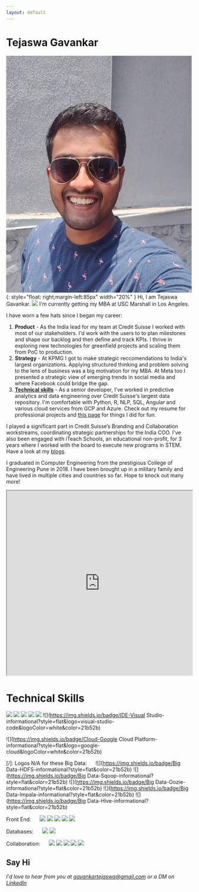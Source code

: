 ```yaml
---
layout: default
---
```

# Tejaswa Gavankar
![](images\tejaswa_casual.jpg){: style="float: right;margin-left:85px" width="20%" }
Hi, I am Tejaswa Gavankar. <img src="https://raw.githubusercontent.com/MartinHeinz/MartinHeinz/master/wave.gif" width="30px"> I'm currently getting my MBA at USC Marshall in Los Angeles.

I have worn a few hats since I began my career:
1. **Product** - As the India lead for my team at Credit Suisse I worked with most of our stakeholders. I'd work with the users to to plan milestones and shape our backlog and then define and track KPIs. I thrive in exploring new technologies for greenfield projects and scaling them from PoC to production.
2. **Strategy** - At KPMG I got to make strategic reccomendations to India's largest organizations. Applying structured thinking and problem solving to the lens of business was a big motivation for my MBA. At Meta too I presented a strategic view of emerging trends in social media and where Facebook could bridge the gap.
3. **[Technical skills]((#technical-skills))** - As a senior developer, I've worked in predictive analytics and data engineering over Credit Suisse's largest data repository. I'm comfortable with Python, R, NLP, SQL, Angular and various cloud services from GCP and Azure. Check out my resume for professional projects and [this page](/projects/) for things I did for fun.

I played a significant part in Credit Suisse’s Branding and Collaboration workstreams, coordinating strategic partnerships for the India COO. I've also been engaged with iTeach Schools, an educational non-profit, for 3 years where I worked with the board to execute new programs in STEM. Have a look at my [blogs](/blogs).

I graduated in Computer Engineering from the prestigious College of Engineering Pune in 2018. I have been brought up in a military family and have lived in multiple cities and countries so far. Hope to knock out many more!

<!-- Hi, I am Tejaswa Gavankar. <img src="https://raw.githubusercontent.com/MartinHeinz/MartinHeinz/master/wave.gif" width="30px"> I work in the technology division of Credit Suisse, a major global financial firm. 

With regard to [my professional skills](#technical-skills), I code in python, primarily for back end development in Big Data and Google cloud solutions. I'd say I fit the [*E-shape employee*](https://www.linkedin.com/pulse/which-letter-shaped-future-employees-leaders-esin-akay/) category as I am good at exploring new technologies for greenfield projects and scaling them from PoC to production.

I love working with people as much as I love technology. I have played a significant part in Credit Suisse India's Branding and Collaboration workstreams. I have organised the firm's partnerships with major events like [Pune Agile UnConference](https://www.linkedin.com/posts/tejaswa_pauc-pauc19-agile-activity-6569831173307109377-grCo) and Grace Hooper Celebration. I've also organised events that have reached over 5000 employees.

I graduated in Computer Engineering from the College of Engineering Pune in 2018. I have been brought up in a military family and have lived in multiple cities before moving out to college.

I'm always upto [something fun](/blogs) outside work. Over the last year I have been seriously engaged with [educational non-profits](/blogs/iteach1+2.html) and I also do some other [projects](/projects) to stay sharp. -->


<iframe src="https://drive.google.com/file/d/13FhmyPj9giNuv_hUDsphmDpYHeyjC8QL/preview" width="100%" height="500"></iframe>

# Technical Skills
<!-- ### Environment -->
![](https://img.shields.io/badge/OS-Linux-informational?style=flat&logo=linux&logoColor=white&color=21b52b)
![](https://img.shields.io/badge/OS-Windows-informational?style=flat&logo=windows&logoColor=white&color=21b52b)
![](https://img.shields.io/badge/Browser-Chrome-informational?style=flat&logo=google-chrome&logoColor=white&color=21b52b)
![](https://img.shields.io/badge/Code-Python-informational?style=flat&logo=python&logoColor=white&color=21b52b)
![](https://img.shields.io/badge/Code-Shell-informational?style=flat&color=21b52b)
![](https://img.shields.io/badge/IDE-Visual Studio-informational?style=flat&logo=visual-studio-code&logoColor=white&color=21b52b)

<!-- ### Cloud -->
![](https://img.shields.io/badge/Cloud-Google Cloud Platform-informational?style=flat&logo=google-cloud&logoColor=white&color=21b52b)

<!-- ### Big Data  -->
[/]: Logos N/A for these
Big Data:  &nbsp; &nbsp; &nbsp;![](https://img.shields.io/badge/Big Data-HDFS-informational?style=flat&color=21b52b)
![](https://img.shields.io/badge/Big Data-Sqoop-informational?style=flat&color=21b52b)
![](https://img.shields.io/badge/Big Data-Oozie-informational?style=flat&color=21b52b)
![](https://img.shields.io/badge/Big Data-Impala-informational?style=flat&color=21b52b)
![](https://img.shields.io/badge/Big Data-Hive-informational?style=flat&color=21b52b)

<!-- ### Front End -->
Front End:  &nbsp; &nbsp; &nbsp;![](https://img.shields.io/badge/UI-Flask-informational?style=flat&logo=flask&logoColor=white&color=21b52b)
![](https://img.shields.io/badge/UI-Angular-informational?style=flat&logo=angular&logoColor=white&color=21b52b)
![](https://img.shields.io/badge/UI-Bootstrap-informational?style=flat&logo=bootstrap&logoColor=white&color=21b52b)
![](https://img.shields.io/badge/UI-Markdown-informational?style=flat&logo=markdown&logoColor=white&color=21b52b)
![](https://img.shields.io/badge/UI-HTML5-informational?style=flat&logo=html5&logoColor=white&color=21b52b)

<!-- ### Databases -->
Databases:  &nbsp; &nbsp; &nbsp;![](https://img.shields.io/badge/DB-MySQL-informational?style=flat&logo=mysql&logoColor=white&color=21b52b)
![](https://img.shields.io/badge/DB-BigQuery-informational?style=flat&logoColor=white&color=21b52b)

<!-- ### Collaboration -->
Collaboration:  &nbsp; &nbsp; &nbsp;![](https://img.shields.io/badge/Collab-Jira-informational?style=flat&logo=jira&logoColor=white&color=21b52b)
![](https://img.shields.io/badge/Collab-Confluence-informational?style=flat&logo=confluence&logoColor=white&color=21b52b)
![](https://img.shields.io/badge/Collab-GitHub-informational?style=flat&logo=github&logoColor=white&color=21b52b)
![](https://img.shields.io/badge/Collab-BitBucket-informational?style=flat&logo=bitbucket&logoColor=white&color=21b52b)
![](https://img.shields.io/badge/Collab-Trello-informational?style=flat&logo=trello&logoColor=white&color=21b52b)


## Say Hi
*I'd love to hear from you at [gavankartejaswa@gmail.com](mailto:gavankartejaswa@gmail.com) or a DM on [LinkedIn](https://www.linkedin.com/in/tejaswa/)*


